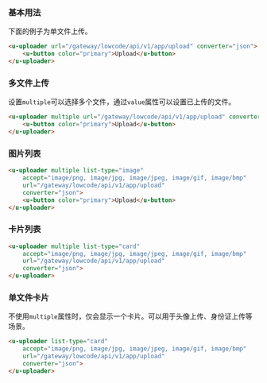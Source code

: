 ### 基本用法

下面的例子为单文件上传。

``` html
<u-uploader url="/gateway/lowcode/api/v1/app/upload" converter="json">
    <u-button color="primary">Upload</u-button>
</u-uploader>
```

### 多文件上传

设置`multiple`可以选择多个文件，通过`value`属性可以设置已上传的文件。

``` html
<u-uploader multiple url="/gateway/lowcode/api/v1/app/upload" converter="json">
    <u-button color="primary">Upload</u-button>
</u-uploader>
```

### 图片列表

``` html
<u-uploader multiple list-type="image"
    accept="image/png, image/jpg, image/jpeg, image/gif, image/bmp"
    url="/gateway/lowcode/api/v1/app/upload"
    converter="json">
    <u-button color="primary">Upload</u-button>
</u-uploader>
```

### 卡片列表

``` html
<u-uploader multiple list-type="card"
    accept="image/png, image/jpg, image/jpeg, image/gif, image/bmp"
    url="/gateway/lowcode/api/v1/app/upload"
    converter="json">
</u-uploader>
```

### 单文件卡片

不使用`multiple`属性时，仅会显示一个卡片。可以用于头像上传、身份证上传等场景。

``` html
<u-uploader list-type="card"
    accept="image/png, image/jpg, image/jpeg, image/gif, image/bmp"
    url="/gateway/lowcode/api/v1/app/upload"
    converter="json">
</u-uploader>
```
